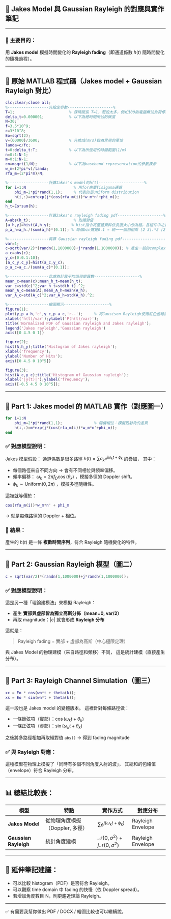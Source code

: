 ## 🌊 Jakes Model 與 Gaussian Rayleigh 的對應與實作筆記

---

### 🧠 主要目的：

用 **Jakes model** 模擬時間變化的 **Rayleigh fading**（即通道係數 $h(t)$ 隨時間變化的隨機過程）。

---

## 📌 原始 MATLAB 程式碼（Jakes model + Gaussian Rayleigh 對比）

```matlab
clc;clear;close all;
%------------------先給定參數--------------------%
T=1;                        % 錄時間長 T=1，若設太多，例如100則電腦無法負荷停量
delta_t=0.000001;           % 以下為總時間所佔的微度
N=30;
f=3.5*10^9;
c=3*10^8;
Eo=sqrt(2);
v=(60000)/3600;             % 先換成(m/s)較為常用的單位
landa=c/fc;
t=0:delta_t:T;              % 以下為所使用的時間範圍(1/m)
n=0:1:N-1;
m=0:1:N-1;
cn=msqrt(1/N);              % 以下為baseband representation的參數表示
w_m=(2*pi*v)/landa;
rfa_m=(2*pi*m)/N;

%------------------計算Jakes's model的h(t)--------------------%
for i=1:N                     % 用for來重Tisigama運算
    phi_m=2*pi*rand(1,1);     % 代表的是uniform distribution
    h(i,:)=cn*exp(j*(cos(rfa_m(i))*w_m*n'+phi_m));
end
h_t=Eo*sum(h);

%------------------計算Jakes's rayleigh fading pdf--------------------%
A=abs(h_t);                   % 取絕對值
[a_h,y]=hist(A,h_y);         % hist指令將整體資料依長度大小分為組，各組件中之數目作為繪圖之根據。
p_a_h=a_h./(sum(a_h)*(0.1)); % 每個bin寬是0.1 → 統一一個相相乘 [2 3].*2 [2 3 4]  本行是要算密度

%------------------再算 Gaussian rayleigh fading pdf--------------------%
var=1;
c=sqrt(var/2)*(randn(1,1000000)+j*randn(1,1000000)); % 產生一般的complex Gassion
a_c=abs(c);
y_c=[0:0.1:10];
[a_c_y,c_y]=hist(a_c,y_c);
p_a_c=a_c./(sum(a_c)*(0.1));

%------------------此處為計算平均值與變異數--------------------%
mean_c=mean(c);mean_h_t=mean(h_t);
var_c=std(c)^2;var_h_t=std(h_t).^2;
mean_A_c=mean(A);mean_A_h=mean(A_h);
var_A_c=std(A_c)^2;var_A_h=std(A_h).^2;

%------------------繪圖顯示--------------------%
figure(1);
plot(y,p_a_h,'c',y_c,p_a_c,'r--');     % 將Gausison Rayleigh使用紅色虛線表示
xlabel('h(t)/var');ylabel('P(h(t)/var)');
title('Normalized PDF of Gaussian rayleigh and Jakes rayleigh');
legend('Jakes rayleigh','Gaussian rayleigh')
axis([0 4.5 0 1])

figure(2);
hist(A,h_y);title('Histogram of Jakes rayleigh');
xlabel('frequency');
ylabel('Number of Hits');
axis([0 4.5 0 10^5])

figure(3);
hist(A_c,y_c);title('Histogram of Gaussian rayleigh');
xlabel('|y(t)|');ylabel('frequency');
axis([-0.5 4.5 0 10^5]);
```

---

## 📌 Part 1: Jakes model 的 MATLAB 實作（對應圖一）

```matlab
for i=1:N
    phi_m=2*pi*rand(1,1);              % 隨機相位：模擬散射角的差異
    h(i,:)=m*exp(j*(cos(rfa_m(i))*w_m*n'+phi_m)); 
end
```

### ✅ 對應模型說明：

Jakes 模型假設：
通道係數是很多路徑 $h(t) = \sum a_k e^{j\omega_k t + \phi_k}$ 的疊加，
其中：

* 每個路徑來自不同方向 → 會有不同相位與頻率偏移。
* 頻率偏移： $\omega_k = 2\pi f_D \cos(\theta_k)$ ，模擬多徑的 Doppler shift。
* $\phi_k \sim \text{Uniform}(0,2\pi)$ ，模擬多徑隨機性。

這裡就等價於：

```matlab
cos(rfa_m(i))*w_m*n' + phi_m
```

→ 就是每條路徑的 Doppler + 相位。

### 🧪 結果：

產生的 $h(t)$ 是一條 **複數時間序列**，符合 Rayleigh 隨機變化的特性。

---

## 📌 Part 2: Gaussian Rayleigh 模型（圖二）

```matlab
c = sqrt(var/2)*(randn(1,1000000)+j*randn(1,1000000));
```

### ✅ 對應模型說明：

這是另一種「理論建模法」來模擬 Rayleigh：

* 產生 **實部與虛部皆為獨立高斯分佈（mean=0, var/2）**
* 再取 magnitude：$|c|$ 就會形成 **Rayleigh 分布**

這就是：

> Rayleigh fading = 實部 + 虛部為高斯（中心極限定理）

與 Jakes Model 的物理建模（來自路徑和頻移）不同，
這是統計建模（直接產生分布）。

---

## 📌 Part 3: Rayleigh Channel Simulation（圖三）

```matlab
xc = Eo * cos(wn*t + theta(k));
xs = Eo * sin(wn*t + theta(k));
```

這一段也是 Jakes model 的變體版本。
這裡針對每條路徑做：

* 一條餘弦項（實部）：$\cos(\omega_k t + \theta_k)$
* 一條正弦項（虛部）：$\sin(\omega_k t + \theta_k)$

之後將多路徑相加再取絕對值 `abs()` → 得到 fading magnitude

### ✅ 與 Rayleigh 對應：

這種模型在物理上模擬了「同時有多個不同角度入射的波」，
其總和的包絡值（envelope）符合 Rayleigh 分布。

---

## 📊 總結比較表：

| 模型                    | 特點                   | 實作方式                                                 | 對應分布              |
| --------------------- | -------------------- | ---------------------------------------------------- | ----------------- |
| **Jakes Model**       | 從物理角度模擬（Doppler, 多徑） | $\sum e^{j(\omega_k t + \phi_k)}$                    | Rayleigh Envelope |
| **Gaussian Rayleigh** | 統計角度建模               | $\mathcal{N}(0,\sigma^2) + j\mathcal{N}(0,\sigma^2)$ | Rayleigh Envelope |

---

## 🧾 延伸筆記建議：

* 可以比較 histogram（PDF）是否符合 Rayleigh。
* 可以觀察 time domain 中 fading 的快慢（依 Doppler spread）。
* 若增加角度數目 N，則更趨近理論 Rayleigh。

---

✅ 有需要我幫你做出 PDF / DOCX / 繪圖比較也可以繼續說。

